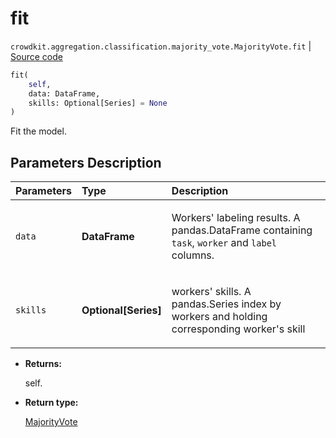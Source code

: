 # fit
`crowdkit.aggregation.classification.majority_vote.MajorityVote.fit` | [Source code](https://github.com/Toloka/crowd-kit/blob/v1.0.0/crowdkit/aggregation/classification/majority_vote.py#L66)

```python
fit(
    self,
    data: DataFrame,
    skills: Optional[Series] = None
)
```

Fit the model.

## Parameters Description

| Parameters | Type | Description |
| :----------| :----| :-----------|
`data`|**DataFrame**|<p>Workers&#x27; labeling results. A pandas.DataFrame containing `task`, `worker` and `label` columns.</p>
`skills`|**Optional\[Series\]**|<p>workers&#x27; skills. A pandas.Series index by workers and holding corresponding worker&#x27;s skill</p>

* **Returns:**

  self.

* **Return type:**

  [MajorityVote](crowdkit.aggregation.classification.majority_vote.MajorityVote.md)
